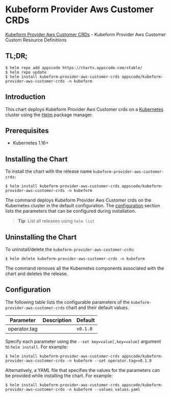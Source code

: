 # Kubeform Provider Aws Customer CRDs

[Kubeform Provider Aws Customer CRDs](https://github.com/kubeform) - Kubeform Provider Aws Customer Custom Resource Definitions

## TL;DR;

```console
$ helm repo add appscode https://charts.appscode.com/stable/
$ helm repo update
$ helm install kubeform-provider-aws-customer-crds appscode/kubeform-provider-aws-customer-crds -n kubeform
```

## Introduction

This chart deploys Kubeform Provider Aws Customer crds on a [Kubernetes](http://kubernetes.io) cluster using the [Helm](https://helm.sh) package manager.

## Prerequisites

- Kubernetes 1.16+

## Installing the Chart

To install the chart with the release name `kubeform-provider-aws-customer-crds`:

```console
$ helm install kubeform-provider-aws-customer-crds appscode/kubeform-provider-aws-customer-crds -n kubeform
```

The command deploys Kubeform Provider Aws Customer crds on the Kubernetes cluster in the default configuration. The [configuration](#configuration) section lists the parameters that can be configured during installation.

> **Tip**: List all releases using `helm list`

## Uninstalling the Chart

To uninstall/delete the `kubeform-provider-aws-customer-crds`:

```console
$ helm delete kubeform-provider-aws-customer-crds -n kubeform
```

The command removes all the Kubernetes components associated with the chart and deletes the release.

## Configuration

The following table lists the configurable parameters of the `kubeform-provider-aws-customer-crds` chart and their default values.

|  Parameter   | Description | Default  |
|--------------|-------------|----------|
| operator.tag |             | `v0.1.0` |


Specify each parameter using the `--set key=value[,key=value]` argument to `helm install`. For example:

```console
$ helm install kubeform-provider-aws-customer-crds appscode/kubeform-provider-aws-customer-crds -n kubeform --set operator.tag=v0.1.0
```

Alternatively, a YAML file that specifies the values for the parameters can be provided while
installing the chart. For example:

```console
$ helm install kubeform-provider-aws-customer-crds appscode/kubeform-provider-aws-customer-crds -n kubeform --values values.yaml
```
